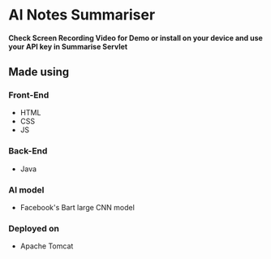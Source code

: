 # AI Notes Summariser
#### Check Screen Recording Video for Demo or install on your device and use your API key in Summarise Servlet
## Made using
### Front-End
- HTML
- CSS
- JS
### Back-End
- Java
### AI model
- Facebook's Bart large CNN model
### Deployed on
- Apache Tomcat
